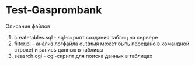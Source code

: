 # Test-Gasprombank
Описание файлов
1. createtables.sql - sql-скрипт создания таблиц на сервере
2. filter.pl - анализ логфайла out(имя может быть передано в командной строке) и запись данных в таблицы
3. seasrch.cgi - cgi-скрипт для поиска данных в таблицах

